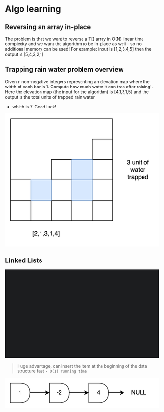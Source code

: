 # Algo learning

## Reversing an array in-place

The problem is that we want to reverse a T[] array in O(N) linear time complexity
and we want the algorithm to be in-place as well - so no additional memory can be used!
For example: input is [1,2,3,4,5] then the output is [5,4,3,2,1]

## Trapping rain water problem overview

Given n non-negative integers representing an elevation map where the width of each bar is 1.
Compute how much water it can trap after raining!.
Here the elevation map (the input for the algorithm) is [4,1,3,1,5] and the output is the total units of trapped rain
water

- which is 7.
  Good luck!

![Water Trap](water_trap.png)

## Linked Lists

![LL](LL.png)

> Huge advantage, can insert the item at the beginning of the data structure fast `- O(1) running time`

![Linked List](linkedlist.png) 
